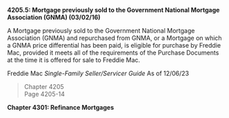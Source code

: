 **4205.5: Mortgage previously sold to the Government National Mortgage
Association (GNMA) (03/02/16)**

A Mortgage previously sold to the Government National Mortgage
Association (GNMA) and repurchased from GNMA, or a Mortgage on which a
GNMA price differential has been paid, is eligible for purchase by
Freddie Mac, provided it meets all of the requirements of the Purchase
Documents at the time it is offered for sale to Freddie Mac.

Freddie Mac *Single-Family Seller/Servicer Guide* As of 12/06/23

> Chapter 4205\
> Page 4205-14

**Chapter 4301: Refinance Mortgages**